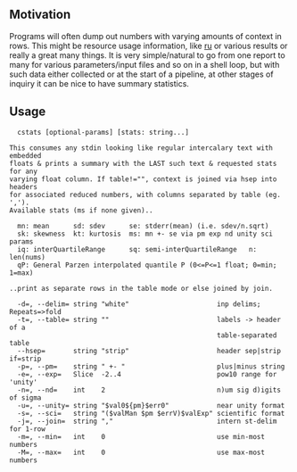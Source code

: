 Motivation
----------
Programs will often dump out numbers with varying amounts of context in rows.
This might be resource usage information, like [ru](ru.md) or various results
or really a great many things.  It is very simple/natural to go from one report
to many for various parameters/input files and so on in a shell loop, but with
such data either collected or at the start of a pipeline, at other stages of
inquiry it can be nice to have summary statistics.

Usage
-----
```
  cstats [optional-params] [stats: string...]

This consumes any stdin looking like regular intercalary text with embedded
floats & prints a summary with the LAST such text & requested stats for any
varying float column. If table!="", context is joined via hsep into headers
for associated reduced numbers, with columns separated by table (eg. ',').
Available stats (ms if none given)..

  mn: mean      sd: sdev      se: stderr(mean) (i.e. sdev/n.sqrt)
  sk: skewness  kt: kurtosis  ms: mn +- se via pm exp nd unity sci params
  iq: interQuartileRange      sq: semi-interQuartileRange   n: len(nums)
  qP: General Parzen interpolated quantile P (0<=P<=1 float; 0=min; 1=max)

..print as separate rows in the table mode or else joined by join.

  -d=, --delim= string "white"                      inp delims; Repeats=>fold
  -t=, --table= string ""                           labels -> header of a
                                                    table-separated table
  --hsep=       string "strip"                      header sep|strip if=strip
  -p=, --pm=    string " +- "                       plus|minus string
  -e=, --exp=   Slice  -2..4                        pow10 range for 'unity'
  -n=, --nd=    int    2                            n)um sig d)igits of sigma
  -u=, --unity= string "$val0${pm}$err0"            near unity format
  -s=, --sci=   string "($valMan $pm $errV)$valExp" scientific format
  -j=, --join=  string ","                          intern st-delim for 1-row
  -m=, --min=   int    0                            use min-most numbers
  -M=, --max=   int    0                            use max-most numbers
```
